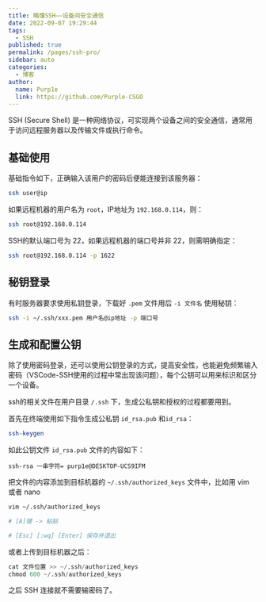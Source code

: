 ```yaml
---
title: 略懂SSH——设备间安全通信
date: 2022-09-07 19:29:44
tags: 
  - SSH
published: true
permalink: /pages/ssh-pro/
sidebar: auto
categories: 
  - 博客
author: 
  name: Purp1e
  link: https://github.com/Purple-CSGO
---
```


SSH (Secure Shell) 是一种网络协议，可实现两个设备之间的安全通信，通常用于访问远程服务器以及传输文件或执行命令。

## 基础使用

基础指令如下，正确输入该用户的密码后便能连接到该服务器：

```bash
ssh user@ip
```

如果远程机器的用户名为 `root`，IP地址为 `192.168.0.114`，则：

```bash
ssh root@192.168.0.114
```

SSH的默认端口号为 22，如果远程机器的端口号并非 22，则需明确指定：

```bash
ssh root@192.168.0.114 -p 1622
```

## 秘钥登录

有时服务器要求使用私钥登录，下载好 `.pem` 文件用后 `-i 文件名` 使用秘钥：

```bash
ssh -i ~/.ssh/xxx.pem 用户名@ip地址 -p 端口号
```

## 生成和配置公钥

除了使用密码登录，还可以使用公钥登录的方式，提高安全性，也能避免频繁输入密码（VSCode-SSH使用的过程中常出现该问题），每个公钥可以用来标识和区分一个设备。

ssh的相关文件在用户目录 `/.ssh` 下，生成公私钥和授权的过程都要用到。

首先在终端使用如下指令生成公私钥 `id_rsa.pub` 和`id_rsa`：

```bash
ssh-keygen
```

如此公钥文件 `id_rsa.pub` 文件的内容如下：

```ssh-rsa 一串字符= purp1e@DESKTOP-UCS9IFM```

把文件的内容添加到目标机器的 `~/.ssh/authorized_keys` 文件中，比如用 vim 或者 nano

```bash
vim ~/.ssh/authorized_keys

# [A]键 -> 粘贴

# [Esc] [:wq] [Enter] 保存并退出
```

或者上传到目标机器之后：

```python
cat 文件位置 >> ~/.ssh/authorized_keys
chmod 600 ~/.ssh/authorized_keys
```

之后 SSH 连接就不需要输密码了。
